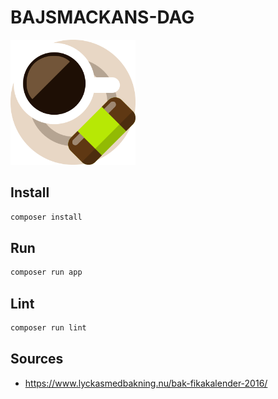 # BAJSMACKANS-DAG

<img src="fika.png" alt="fika" title="In Sweden we call this floorsucker" width="200" />

## Install

```bash
composer install
```

## Run

```bash
composer run app
```

## Lint

```bash
composer run lint
```

## Sources

- https://www.lyckasmedbakning.nu/bak-fikakalender-2016/
